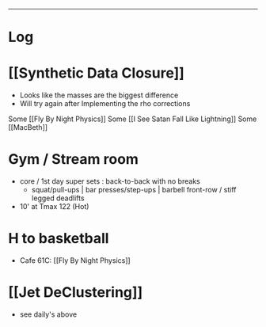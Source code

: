 

---

# Log

# [[Synthetic Data Closure]]
- Looks like the masses are the biggest difference 
- Will try again after Implementing the rho corrections


Some [[Fly By Night Physics]]
Some [[I See Satan Fall Like Lightning]]
Some [[MacBeth]]

# Gym / Stream room
- core / 1st day super sets : back-to-back with no breaks
	- squat/pull-ups | bar presses/step-ups | barbell front-row / stiff legged deadlifts
- 10' at Tmax 122 (Hot)

# H to basketball
- Cafe 61C: [[Fly By Night Physics]]

# [[Jet DeClustering]]
 - see daily's above